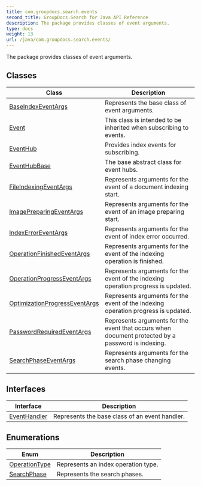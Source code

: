 ```yaml
---
title: com.groupdocs.search.events
second_title: GroupDocs.Search for Java API Reference
description: The package provides classes of event arguments.
type: docs
weight: 13
url: /java/com.groupdocs.search.events/
---
```


The package provides classes of event arguments.


## Classes

| Class | Description |
| --- | --- |
| [BaseIndexEventArgs](../com.groupdocs.search.events/baseindexeventargs) | Represents the base class of event arguments. |
| [Event<T>](../com.groupdocs.search.events/event) | This class is intended to be inherited when subscribing to events. |
| [EventHub](../com.groupdocs.search.events/eventhub) | Provides index events for subscribing. |
| [EventHubBase](../com.groupdocs.search.events/eventhubbase) | The base abstract class for event hubs. |
| [FileIndexingEventArgs](../com.groupdocs.search.events/fileindexingeventargs) | Represents arguments for the event of a document indexing start. |
| [ImagePreparingEventArgs](../com.groupdocs.search.events/imagepreparingeventargs) | Represents arguments for the event of an image preparing start. |
| [IndexErrorEventArgs](../com.groupdocs.search.events/indexerroreventargs) | Represents arguments for the event of index error occurred. |
| [OperationFinishedEventArgs](../com.groupdocs.search.events/operationfinishedeventargs) | Represents arguments for the event of the indexing operation is finished. |
| [OperationProgressEventArgs](../com.groupdocs.search.events/operationprogresseventargs) | Represents arguments for the event of the indexing operation progress is updated. |
| [OptimizationProgressEventArgs](../com.groupdocs.search.events/optimizationprogresseventargs) | Represents arguments for the event of the indexing operation progress is updated. |
| [PasswordRequiredEventArgs](../com.groupdocs.search.events/passwordrequiredeventargs) | Represents arguments for the event that occurs when document protected by a password is indexing. |
| [SearchPhaseEventArgs](../com.groupdocs.search.events/searchphaseeventargs) | Represents arguments for the search phase changing events. |

## Interfaces

| Interface | Description |
| --- | --- |
| [EventHandler<T>](../com.groupdocs.search.events/eventhandler) | Represents the base class of an event handler. |

## Enumerations

| Enum | Description |
| --- | --- |
| [OperationType](../com.groupdocs.search.events/operationtype) | Represents an index operation type. |
| [SearchPhase](../com.groupdocs.search.events/searchphase) | Represents the search phases. |
